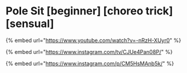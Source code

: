 # Pole Sit \[beginner] \[choreo trick] \[sensual]

{% embed url="https://www.youtube.com/watch?v=-nRzH-XUyr0" %}

{% embed url="https://www.instagram.com/tv/CJUe4Pan08P/" %}

{% embed url="https://www.instagram.com/p/CM5HsMAnb5k/" %}

